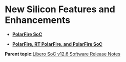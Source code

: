 # New Silicon Features and Enhancements

-   **[PolarFire SoC](GUID-01242F39-2030-4BC9-A2F4-EA1744E85B84.md)**  

-   **[PolarFire, RT PolarFire, and PolarFire SoC](GUID-FD2E56AA-67B5-4642-BA0B-63904E515EA3.md)**  


**Parent topic:**[Libero SoC v12.6 Software Release Notes](GUID-4F46D7F9-8B0A-4D1A-8B15-2C12F938E2C1.md)

